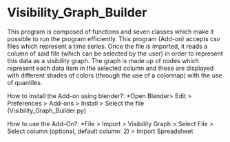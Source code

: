 # Visibility_Graph_Builder

This program is composed of functions and seven classes which make it possible to run the program efficiently. This program (Add-on) accepts csv files which represent a
time series. Once the file is imported, it reads a column of said file (which can be selected by the user) in order to represent this data as a visibility graph. The graph is 
made up of nodes which represent each data item in the selected column and these are displayed with different shades of colors (through the use of a colormap) with the use of 
quantiles.


How to install the Add-on using blender?:
	*Open Blender> Edit > Preferences  > Add-ons > Install > Select the file (Visibility_Graph_Builder.py)


How to use the Add-On?:
	*File > Import > Visibility Graph > Select File > Select column (optional, default column: 2) > Import Spreadsheet

